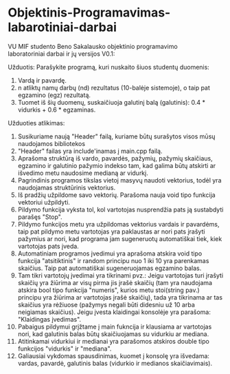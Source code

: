 # Objektinis-Programavimas-labarotiniai-darbai
VU MIF studento Beno Sakalausko objektinio programavimo laboratoriniai darbai ir jų versijos
V0.1:

Užduotis:
Parašykite programą, kuri nuskaito šiuos studentų duomenis:
1. Vardą ir pavardę.
2. n atliktų namų darbų (nd) rezultatus (10-balėje sistemoje), o taip pat egzamino (egz) rezultatą.
3. Tuomet iš šių duomenų, suskaičiuoja galutinį balą (galutinis): 0.4 * vidurkis + 0.6 * egzaminas.

Užduoties atlikimas:

1. Susikuriame naują "Header" failą, kuriame būtų surašytos visos mūsų naudojamos bibliotekos
2. "Header" failas yra include'inamas į main.cpp failą.
3. Aprašoma struktūrą iš vardo, pavardės, pažymių, pažymių skaičiaus, egzamino ir galutinio pažymio indekso tam, kad galima būtų atskirti ar išvedimo metu naudosime medianą ar vidurkį.
4. Pagrindinis programos tikslas vietoj masyvų naudoti vektorius, todėl yra naudojamas struktūrinis vektorius.
5. Iš pradžių užpildome savo vektorių. Parašoma nauja void tipo funkcija vektoriui užpildyti.
6. Pildymo funkcija vyksta tol, kol vartotojas nusprendžia pats ją sustabdyti parašęs "Stop".
7. Pildymo funkcijos metu yra užpildomas vektorius vardais ir pavardėms, taip pat pildymo metu vartotojas yra paklaustas ar nori pats įrašyti pažymius ar nori, kad programa jam sugeneruotų automatiškai tiek, kiek vartotojas pats įveda.
8. Automatiniam programos įvedimui yra aprašoma atskira void tipo funkcija "atsitiktinis" ir random principu nuo 1 iki 10 yra parenkamas skaičius. Taip pat automatiškai sugeneruojamas egzamino balas.
9. Tam tikri vartotojų įvedimai yra tikrinami pvz.: Jeigu vartotojas turi įrašyti skaičių yra žiūrima ar visų pirma jis įrašė skaičių (tam yra naudojama atskira bool tipo funkcija "numeris", kurios metu stoi(string pav.) principu yra žiūrima ar vartotojas įrašė skaičių), tada yra tikrinama ar tas skaičius yra rėžiuose (pažymys negali būti didesniu už 10 arba neigiamas skaičius). Jeigu įvesta klaidingai konsolėje yra parašoma: "Klaidingas įvedimas".
10. Pabaigus pildymui grįžtame į main fukncija ir klausiama ar vartotojas nori, kad galutinis balas būtų skaičiuojamas su vidurkiu ar mediana.
11. Atitinkamai vidurkiui ir medianai yra parašomos atskiros double tipo funkcijos "vidurkis" ir "mediana".
12. Galiausiai vykdomas spausdinimas, kuomet į konsolę yra išvedama: vardas, pavardė, galutinis balas (vidurkio ir medianos skaičiavimais). 
